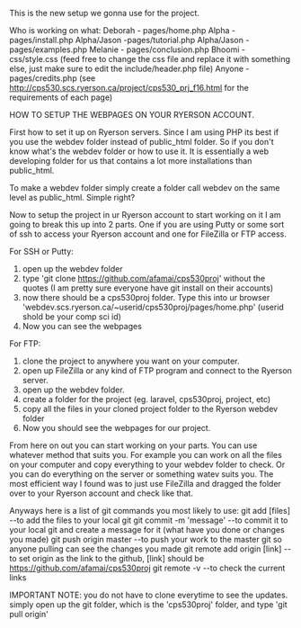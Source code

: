 This is the new setup we gonna use for the project.

Who is working on what:
Deborah - pages/home.php
Alpha - pages/install.php
Alpha/Jason -pages/tutorial.php
Alpha/Jason -pages/examples.php
Melanie - pages/conclusion.php
Bhoomi - css/style.css (feed free to change the css file and replace it with something else, just make sure to edit the include/header.php file)
Anyone - pages/credits.php
(see http://cps530.scs.ryerson.ca/project/cps530_prj_f16.html for the requirements of each page)

HOW TO SETUP THE WEBPAGES ON YOUR RYERSON ACCOUNT.

First how to set it up on Ryerson servers. Since I am using PHP its best if you use the webdev folder instead of public_html folder.
So if you don't know what's the webdev folder or how to use it. It is essentially a web developing folder for us that contains a lot more installations than public_html.

To make a webdev folder simply create a folder call webdev on the same level as public_html. Simple right?

Now to setup the project in ur Ryerson account to start working on it I am going to break this up into 2 parts.
One if you are using Putty or some sort of ssh to access your Ryerson account and one for FileZilla or FTP access.

For SSH or Putty:
1. open up the webdev folder
2. type 'git clone https://github.com/afamai/cps530proj' without the quotes (I am pretty sure everyone have git install on their accounts)
3. now there should be a cps530proj folder. Type this into ur browser 'webdev.scs.ryerson.ca/~userid/cps530proj/pages/home.php' (userid shold be your comp sci id)
4. Now you can see the webpages

For FTP:
1. clone the project to anywhere you want on your computer.
2. open up FileZilla or any kind of FTP program and connect to the Ryerson server.
3. open up the webdev folder.
4. create a folder for the project (eg. laravel, cps530proj, project, etc)
4. copy all the files in your cloned project folder to the Ryerson webdev folder
5. Now you should see the webpages for our project.


From here on out you can start working on your parts. You can use whatever method that suits you. For example you can work on all the files on your computer and copy everything to your webdev folder to check.
Or you can do everything on the server or something watev suits you. The most efficient way I found was to just use FileZilla and dragged the folder over to your Ryerson account and check like that.

Anyways here is a list of git commands you most likely to use:
git add [files] --to add the files to your local git
git commit -m 'message' --to commit it to your local git and create a message for it (what have you done or changes you made)
git push origin master --to push your work to the master git so anyone pulling can see the changes you made
git remote add origin [link] --to set origin as the link to the github, [link] should be https://github.com/afamai/cps530proj
git remote -v --to check the current links

IMPORTANT NOTE: you do not have to clone everytime to see the updates.
simply open up the git folder, which is the 'cps530proj' folder, and type 'git pull origin'
